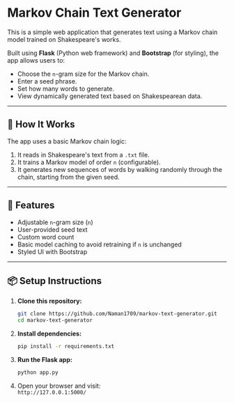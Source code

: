 # Markov Chain Text Generator

This is a simple web application that generates text using a Markov chain model trained on Shakespeare's works.

Built using **Flask** (Python web framework) and **Bootstrap** (for styling), the app allows users to:

- Choose the `n`-gram size for the Markov chain.
- Enter a seed phrase.
- Set how many words to generate.
- View dynamically generated text based on Shakespearean data.

---

## 🧠 How It Works

The app uses a basic Markov chain logic:

1. It reads in Shakespeare's text from a `.txt` file.
2. It trains a Markov model of order `n` (configurable).
3. It generates new sequences of words by walking randomly through the chain, starting from the given seed.

---

## 🔧 Features

- Adjustable `n`-gram size (`n`)
- User-provided seed text
- Custom word count
- Basic model caching to avoid retraining if `n` is unchanged
- Styled UI with Bootstrap

---

## 📦 Setup Instructions

1. **Clone this repository:**

   ```bash
   git clone https://github.com/Naman1709/markov-text-generator.git
   cd markov-text-generator
   ```

2. **Install dependencies:**

   ```bash
   pip install -r requirements.txt
   ```

3. **Run the Flask app:**

   ```bash
   python app.py
   ```

4. Open your browser and visit:  
   `http://127.0.0.1:5000/`

